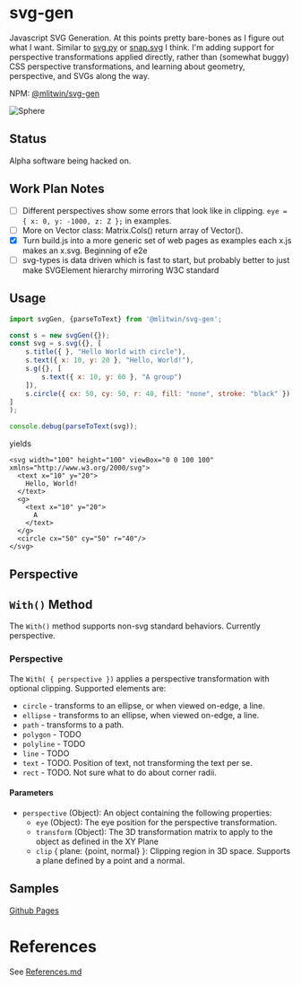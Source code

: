 # svg-gen

Javascript SVG Generation. At this points pretty bare-bones as I figure out what I want. Similar to [svg.py](https://github.com/orsinium-labs/svg.py) or [snap.svg](http://snapsvg.io/) I think. I'm adding support for perspective transformations applied directly, rather than (somewhat buggy) CSS perspective transformations, and learning about geometry, perspective, and SVGs along the way.

NPM: [@mlitwin/svg-gen](https://www.npmjs.com/package/@mlitwin/svg-gen)


![Sphere](https://antoninus.org/svg-gen/generated/spherestandard.svg)

## Status

Alpha software being hacked on.

## Work Plan Notes

* [ ] Different perspectives show some errors that look like in clipping. `eye = { x: 0, y: -1000, z: Z };` in examples.
* [ ] More on Vector class: Matrix.Cols() return array of Vector(). 
* [X] Turn build.js into a more generic set of web pages as examples each x.js makes an x.svg. Beginning of e2e
* [ ] svg-types is data driven which is fast to start, but probably better to just make SVGElement hierarchy mirroring W3C standard

## Usage

```javascript
import svgGen, {parseToText} from '@mlitwin/svg-gen';

const s = new svgGen({});
const svg = s.svg({}, [
    s.title({ }, "Hello World with circle"),
    s.text({ x: 10, y: 20 }, "Hello, World!"),
    s.g({}, [
        s.text({ x: 10, y: 60 }, "A group")
    ]),
    s.circle({ cx: 50, cy: 50, r: 40, fill: "none", stroke: "black" })
]
);

console.debug(parseToText(svg));
```

yields

```
<svg width="100" height="100" viewBox="0 0 100 100" xmlns="http://www.w3.org/2000/svg">
  <text x="10" y="20">
    Hello, World!
  </text>
  <g>
    <text x="10" y="20">
      A
    </text>
  </g>
  <circle cx="50" cy="50" r="40"/>
</svg>
```

## Perspective

## `With()` Method

The `With()` method supports non-svg standard behaviors. Currently perspective.

### Perspective

The `With( { perspective })` applies a perspective transformation with optional clipping. Supported elements are:

* `circle` - transforms to an ellipse, or when viewed on-edge, a line.
* `ellipse` - transforms to an ellipse, when viewed on-edge, a line.
* `path` - transforms to a path.
* `polygon` - TODO
* `polyline` - TODO
* `line` - TODO
* `text` - TODO. Position of text, not transforming the text per se.
* `rect` - TODO. Not sure what to do about corner radii.


#### Parameters

- `perspective` (Object): An object containing the following properties:
  - `eye` (Object): The eye position for the perspective transformation.
  - `transform` (Object): The 3D transformation matrix to apply to the object as defined in the XY Plane
  - `clip` { plane: {point, normal} }: Clipping region in 3D space. Supports a plane defined by a point and a normal.

## Samples

[Github Pages](https://antoninus.org/svg-gen/)


# References

See [References.md](./References.md)

